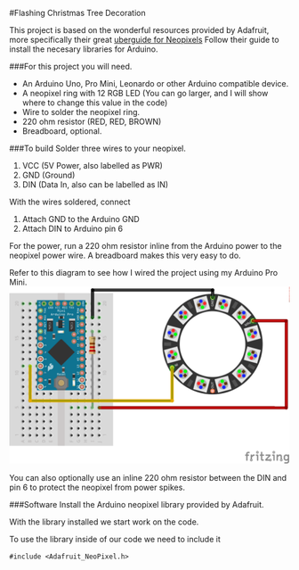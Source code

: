 #Flashing Christmas Tree Decoration

This project is based on the wonderful resources provided by Adafruit, more specifically their great [uberguide for Neopixels](https://learn.adafruit.com/downloads/pdf/adafruit-neopixel-uberguide.pdf)
Follow their guide to install the necesary libraries for Arduino.

###For this project you will need.

* An Arduino Uno, Pro Mini, Leonardo or other Arduino compatible device.
* A neopixel ring with 12 RGB LED (You can go larger, and I will show where to change this value in the code)
* Wire to solder the neopixel ring.
* 220 ohm resistor (RED, RED, BROWN)
* Breadboard, optional.

###To build
Solder three wires to your neopixel.

1. VCC (5V Power, also labelled as PWR)
2. GND (Ground)
3. DIN (Data In, also can be labelled as IN)

With the wires soldered, connect 

1. Attach GND to the Arduino GND
2. Attach DIN to Arduino pin 6

For the power, run a 220 ohm resistor inline from the Arduino power to the neopixel power wire. A breadboard makes this very easy to do.

Refer to this diagram to see how I wired the project using my Arduino Pro Mini.
![layout of project diagram](./xmas_lights.png)

You can also optionally use an inline 220 ohm resistor between the DIN and pin 6 to protect the neopixel from power spikes.

###Software
Install the Arduino neopixel library provided by Adafruit.

With the library installed we start work on the code.

To use the library inside of our code we need to include it

```Arduino
#include <Adafruit_NeoPixel.h>
```



